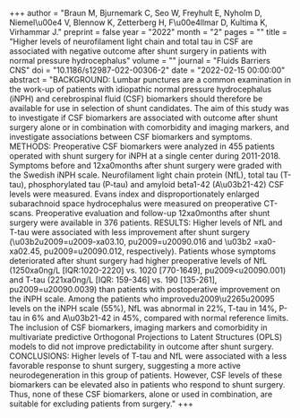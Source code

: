 +++
author = "Braun M, Bjurnemark C, Seo W, Freyhult E, Nyholm D, Niemel\u00e4 V, Blennow K, Zetterberg H, F\u00e4llmar D, Kultima K, Virhammar J."
preprint = false
year = "2022"
month = "2"
pages = ""
title = "Higher levels of neurofilament light chain and total tau in CSF are associated with negative outcome after shunt surgery in patients with normal pressure hydrocephalus"
volume = ""
journal = "Fluids Barriers CNS"
doi = "10.1186/s12987-022-00306-2"
date = "2022-02-15 00:00:00"
abstract = "BACKGROUND: Lumbar punctures are a common examination in the work-up of patients with idiopathic normal pressure hydrocephalus (iNPH) and cerebrospinal fluid (CSF) biomarkers should therefore be available for use in selection of shunt candidates. The aim of this study was to investigate if CSF biomarkers are associated with outcome after shunt surgery alone or in combination with comorbidity and imaging markers, and investigate associations between CSF biomarkers and symptoms. METHODS: Preoperative CSF biomarkers were analyzed in 455 patients operated with shunt surgery for iNPH at a single center during 2011-2018. Symptoms before and 12xa0months after shunt surgery were graded with the Swedish iNPH scale. Neurofilament light chain protein (NfL), total tau (T-tau), phosphorylated tau (P-tau) and amyloid beta1-42 (A\u03b21-42) CSF levels were measured. Evans index and disproportionately enlarged subarachnoid space hydrocephalus were measured on preoperative CT-scans. Preoperative evaluation and follow-up 12xa0months after shunt surgery were available in 376 patients. RESULTS: Higher levels of NfL and T-tau were associated with less improvement after shunt surgery (\u03b2u2009=u2009-xa03.10, pu2009=u20090.016 and \u03b2 =xa0-xa02.45, pu2009=u20090.012, respectively). Patients whose symptoms deteriorated after shunt surgery had higher preoperative levels of NfL (1250xa0ng/L [IQR:1020-2220] vs. 1020 [770-1649], pu2009<u20090.001) and T-tau (221xa0ng/L [IQR: 159-346] vs. 190 [135-261], pu2009=u20090.0039) than patients with postoperative improvement on the iNPH scale. Among the patients who improvedu2009\u2265u20095 levels on the iNPH scale (55%), NfL was abnormal in 22%, T-tau in 14%, P-tau in 6% and A\u03b21-42 in 45%, compared with normal reference limits. The inclusion of CSF biomarkers, imaging markers and comorbidity in multivariate predictive Orthogonal Projections to Latent Structures (OPLS) models to did not improve predictability in outcome after shunt surgery. CONCLUSIONS: Higher levels of T-tau and NfL were associated with a less favorable response to shunt surgery, suggesting a more active neurodegeneration in this group of patients. However, CSF levels of these biomarkers can be elevated also in patients who respond to shunt surgery. Thus, none of these CSF biomarkers, alone or used in combination, are suitable for excluding patients from surgery."
+++

